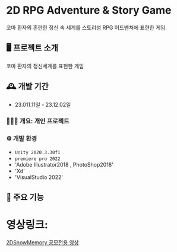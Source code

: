 # 2D RPG Adventure & Story Game

코마 환자의 혼란한 정신 속 세계를 스토리성 RPG 어드벤쳐에 표현한 게임.

## 🖥️ 프로젝트 소개
코마 환자의 정신세계를 표현한 게임 
<br>

## 🕰️ 개발 기간
* 23.011.11일 - 23.12.02일

### 🧑‍🤝‍🧑 개요: 개인 프로젝트

### ⚙️ 개발 환경
- `Unity 2020.3.30f1`
- `premiere pro 2022`
- 'Adobe Illustrator2018 , PhotoShop2018'
- 'Xd'
- 'VisualStudio 2022'

## 📌 주요 기능
<h1>영상링크: </h1><a href ="https://www.youtube.com/watch?v=ioc1Jlgwopo">2DSnowMemory 공모전용 영상</a>


